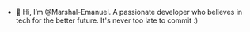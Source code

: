 - 👋 Hi, I’m @Marshal-Emanuel.
A passionate developer who believes in tech for the better future.
It's never too late to commit :)

